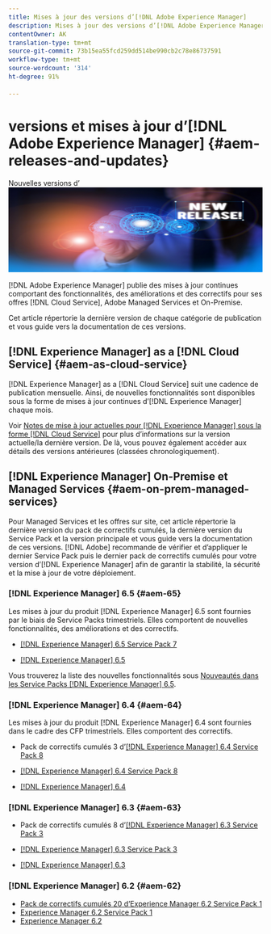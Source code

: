 ```yaml
---
title: Mises à jour des versions d’[!DNL Adobe Experience Manager]
description: Mises à jour des versions d’[!DNL Adobe Experience Manager]
contentOwner: AK
translation-type: tm+mt
source-git-commit: 73b15ea55fcd259dd514be990cb2c78e86737591
workflow-type: tm+mt
source-wordcount: '314'
ht-degree: 91%

---
```



# versions et mises à jour d’[!DNL Adobe Experience Manager] {#aem-releases-and-updates}

Nouvelles versions d’![[!DNL Experience Manager] ](assets/new-aem-releases1.jpeg)

[!DNL Adobe Experience Manager] publie des mises à jour continues comportant des fonctionnalités, des améliorations et des correctifs pour ses offres [!DNL Cloud Service], Adobe Managed Services et On-Premise.

Cet article répertorie la dernière version de chaque catégorie de publication et vous guide vers la documentation de ces versions.

## [!DNL Experience Manager] as a [!DNL Cloud Service] {#aem-as-cloud-service}

[!DNL Experience Manager] as a [!DNL Cloud Service] suit une cadence de publication mensuelle. Ainsi, de nouvelles fonctionnalités sont disponibles sous la forme de mises à jour continues d’[!DNL Experience Manager] chaque mois.

Voir [Notes de mise à jour actuelles pour  [!DNL Experience Manager] sous la forme  [!DNL Cloud Service]](https://experienceleague.adobe.com/docs/experience-manager-cloud-service/release-notes/release-notes/release-notes-current.html?lang=fr) pour plus d’informations sur la version actuelle/la dernière version. De là, vous pouvez également accéder aux détails des versions antérieures (classées chronologiquement).

## [!DNL Experience Manager] On-Premise et Managed Services {#aem-on-prem-managed-services}

Pour Managed Services et les offres sur site, cet article répertorie la dernière version du pack de correctifs cumulés, la dernière version du Service Pack et la version principale et vous guide vers la documentation de ces versions. [!DNL Adobe] recommande de vérifier et d’appliquer le dernier Service Pack puis le dernier pack de correctifs cumulés pour votre version d’[!DNL Experience Manager] afin de garantir la stabilité, la sécurité et la mise à jour de votre déploiement.

### [!DNL Experience Manager] 6.5 {#aem-65}

Les mises à jour du produit [!DNL Experience Manager] 6.5 sont fournies par le biais de Service Packs trimestriels. Elles comportent de nouvelles fonctionnalités, des améliorations et des correctifs.

* [[!DNL Experience Manager] 6.5 Service Pack 7](https://experienceleague.adobe.com/docs/experience-manager-65/release-notes/service-pack/sp-release-notes.html?lang=fr)

* [[!DNL Experience Manager] 6.5](https://experienceleague.adobe.com/docs/experience-manager-65/release-notes/release-notes.html?lang=fr)

Vous trouverez la liste des nouvelles fonctionnalités sous [Nouveautés dans les Service Packs [!DNL Experience Manager] 6.5](https://experienceleague.adobe.com/docs/experience-manager-65/release-notes/service-pack/new-features-latest-service-pack.html?lang=fr).

### [!DNL Experience Manager] 6.4 {#aem-64}

Les mises à jour du produit [!DNL Experience Manager] 6.4 sont fournies dans le cadre des CFP trimestriels. Elles comportent des correctifs.

* Pack de correctifs cumulés 3 d’[[!DNL Experience Manager] 6.4 Service Pack 8](https://experienceleague.adobe.com/docs/experience-manager-64/release-notes/cfp-release-notes.html?lang=fr)

* [[!DNL Experience Manager] 6.4 Service Pack 8](https://experienceleague.adobe.com/docs/experience-manager-64/release-notes/sp-release-notes.html?lang=fr)

* [[!DNL Experience Manager] 6.4](https://experienceleague.adobe.com/docs/experience-manager-64/release-notes/release-notes.html?lang=fr)

### [!DNL Experience Manager] 6.3 {#aem-63}

* Pack de correctifs cumulés 8 d’[[!DNL Experience Manager] 6.3 Service Pack 3](https://experienceleague.adobe.com/docs/experience-manager-release-information/aem-release-updates/previous-updates/release-notes-aem-6-3-cumulative-fix-pack.html?lang=fr)

* [[!DNL Experience Manager] 6.3 Service Pack 3](https://helpx.adobe.com/fr/experience-manager/6-3/release-notes/sp3-release-notes.html)

* [[!DNL Experience Manager] 6.3](https://helpx.adobe.com/experience-manager/6-3/release-notes.html)

### [!DNL Experience Manager] 6.2 {#aem-62}

<!-- TBD: This content will soon be archived and new links can move to aem-previous-versions.md article. See status in UGP-1894.
-->

* [Pack de correctifs cumulés 20 d’Experience Manager 6.2 Service Pack 1](https://experienceleague.adobe.com/docs/experience-manager-release-information/aem-release-updates/previous-updates/release-notes-aem-6-2-cumulative-fix-pack.html?lang=fr#previous-updates)
* [Experience Manager 6.2 Service Pack 1](https://helpx.adobe.com/fr/experience-manager/6-2/release-notes/sp1.html)
* [Experience Manager 6.2](https://helpx.adobe.com/fr/experience-manager/6-2/release-notes.html)
